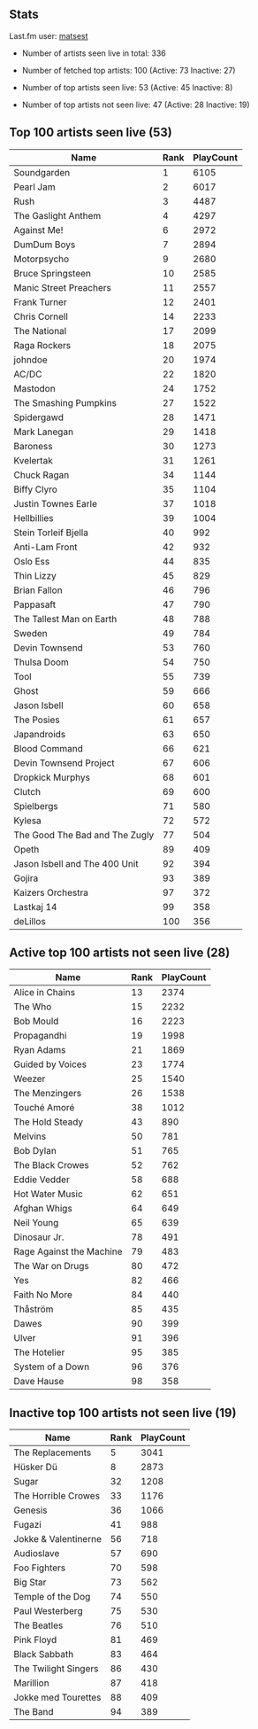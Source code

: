 ## Stats 


Last.fm user: [matsest](https://www.last.fm/user/matsest)

- Number of artists seen live in total: 336

- Number of fetched top artists: 100 (Active: 73 Inactive: 27)

- Number of top artists seen live: 53 (Active: 45 Inactive: 8)

- Number of top artists not seen live: 47 (Active: 28 Inactive: 19)

## Top 100 artists seen live (53)

Name                           | Rank | PlayCount
------------------------------ | ---- | ---------
Soundgarden                    | 1    | 6105     
Pearl Jam                      | 2    | 6017     
Rush                           | 3    | 4487     
The Gaslight Anthem            | 4    | 4297     
Against Me!                    | 6    | 2972     
DumDum Boys                    | 7    | 2894     
Motorpsycho                    | 9    | 2680     
Bruce Springsteen              | 10   | 2585     
Manic Street Preachers         | 11   | 2557     
Frank Turner                   | 12   | 2401     
Chris Cornell                  | 14   | 2233     
The National                   | 17   | 2099     
Raga Rockers                   | 18   | 2075     
johndoe                        | 20   | 1974     
AC/DC                          | 22   | 1820     
Mastodon                       | 24   | 1752     
The Smashing Pumpkins          | 27   | 1522     
Spidergawd                     | 28   | 1471     
Mark Lanegan                   | 29   | 1418     
Baroness                       | 30   | 1273     
Kvelertak                      | 31   | 1261     
Chuck Ragan                    | 34   | 1144     
Biffy Clyro                    | 35   | 1104     
Justin Townes Earle            | 37   | 1018     
Hellbillies                    | 39   | 1004     
Stein Torleif Bjella           | 40   | 992      
Anti-Lam Front                 | 42   | 932      
Oslo Ess                       | 44   | 835      
Thin Lizzy                     | 45   | 829      
Brian Fallon                   | 46   | 796      
Pappasaft                      | 47   | 790      
The Tallest Man on Earth       | 48   | 788      
Sweden                         | 49   | 784      
Devin Townsend                 | 53   | 760      
Thulsa Doom                    | 54   | 750      
Tool                           | 55   | 739      
Ghost                          | 59   | 666      
Jason Isbell                   | 60   | 658      
The Posies                     | 61   | 657      
Japandroids                    | 63   | 650      
Blood Command                  | 66   | 621      
Devin Townsend Project         | 67   | 606      
Dropkick Murphys               | 68   | 601      
Clutch                         | 69   | 600      
Spielbergs                     | 71   | 580      
Kylesa                         | 72   | 572      
The Good The Bad and The Zugly | 77   | 504      
Opeth                          | 89   | 409      
Jason Isbell and The 400 Unit  | 92   | 394      
Gojira                         | 93   | 389      
Kaizers Orchestra              | 97   | 372      
Lastkaj 14                     | 99   | 358      
deLillos                       | 100  | 356      

## Active top 100 artists not seen live (28)

Name                     | Rank | PlayCount
------------------------ | ---- | ---------
Alice in Chains          | 13   | 2374     
The Who                  | 15   | 2232     
Bob Mould                | 16   | 2223     
Propagandhi              | 19   | 1998     
Ryan Adams               | 21   | 1869     
Guided by Voices         | 23   | 1774     
Weezer                   | 25   | 1540     
The Menzingers           | 26   | 1538     
Touché Amoré             | 38   | 1012     
The Hold Steady          | 43   | 890      
Melvins                  | 50   | 781      
Bob Dylan                | 51   | 765      
The Black Crowes         | 52   | 762      
Eddie Vedder             | 58   | 688      
Hot Water Music          | 62   | 651      
Afghan Whigs             | 64   | 649      
Neil Young               | 65   | 639      
Dinosaur Jr.             | 78   | 491      
Rage Against the Machine | 79   | 483      
The War on Drugs         | 80   | 472      
Yes                      | 82   | 466      
Faith No More            | 84   | 440      
Thåström                 | 85   | 435      
Dawes                    | 90   | 399      
Ulver                    | 91   | 396      
The Hotelier             | 95   | 385      
System of a Down         | 96   | 376      
Dave Hause               | 98   | 358      

## Inactive top 100 artists not seen live (19)

Name                 | Rank | PlayCount
-------------------- | ---- | ---------
The Replacements     | 5    | 3041     
Hüsker Dü            | 8    | 2873     
Sugar                | 32   | 1208     
The Horrible Crowes  | 33   | 1176     
Genesis              | 36   | 1066     
Fugazi               | 41   | 988      
Jokke & Valentinerne | 56   | 718      
Audioslave           | 57   | 690      
Foo Fighters         | 70   | 598      
Big Star             | 73   | 562      
Temple of the Dog    | 74   | 550      
Paul Westerberg      | 75   | 530      
The Beatles          | 76   | 510      
Pink Floyd           | 81   | 469      
Black Sabbath        | 83   | 464      
The Twilight Singers | 86   | 430      
Marillion            | 87   | 418      
Jokke med Tourettes  | 88   | 409      
The Band             | 94   | 389      
